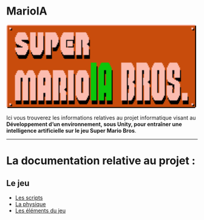  # MarioIA
<img src="./Docs/Images/header.png" width="500">

Ici vous trouverez les informations relatives au projet informatique visant au **Développement d’un environnement, sous Unity, pour entraîner une intelligence artificielle sur le jeu Super Mario Bros**.
***
# La documentation relative au projet :
## Le jeu
* [Les scripts](/Docs/Markdowns/Scripts.md)
* [La physique](/Docs/Markdowns/Physique.md)
* [Les éléments du jeu](/Docs/Markdowns/Elements.md)
